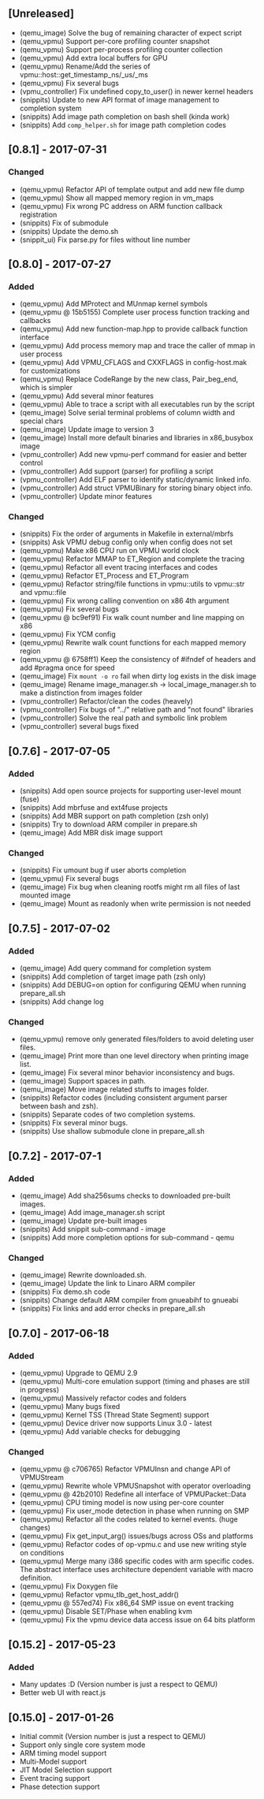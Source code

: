 ## [Unreleased]
- (qemu_image) Solve the bug of remaining character of expect script
- (qemu_vpmu) Support per-core profiling counter snapshot
- (qemu_vpmu) Support per-process profiling counter collection
- (qemu_vpmu) Add extra local buffers for GPU
- (qemu_vpmu) Rename/Add the series of vpmu::host::get_timestamp_ns/_us/_ms
- (qemu_vpmu) Fix several bugs
- (vpmu_controller) Fix undefined copy_to_user() in newer kernel headers
- (snippits) Update to new API format of image management to completion system
- (snippits) Add image path completion on bash shell (kinda work)
- (snippits) Add `comp_helper.sh` for image path completion codes

## [0.8.1] - 2017-07-31
### Changed
- (qemu_vpmu) Refactor API of template output and add new file dump
- (qemu_vpmu) Show all mapped memory region in vm_maps
- (qemu_vpmu) Fix wrong PC address on ARM function callback registration
- (snippits) Fix of submodule
- (snippits) Update the demo.sh
- (snippit_ui) Fix parse.py for files without line number

## [0.8.0] - 2017-07-27
### Added
- (qemu_vpmu) Add MProtect and MUnmap kernel symbols
- (qemu_vpmu @ 15b5155) Complete user process function tracking and callbacks
- (qemu_vpmu) Add new function-map.hpp to provide callback function interface
- (qemu_vpmu) Add process memory map and trace the caller of mmap in user process
- (qemu_vpmu) Add VPMU_CFLAGS and CXXFLAGS in config-host.mak for customizations
- (qemu_vpmu) Replace CodeRange by the new class, Pair_beg_end, which is simpler
- (qemu_vpmu) Add several minor features
- (qemu_vpmu) Able to trace a script with all executables run by the script
- (qemu_image) Solve serial terminal problems of column width and special chars
- (qemu_image) Update image to version 3
- (qemu_image) Install more default binaries and libraries in x86_busybox image
- (vpmu_controller) Add new vpmu-perf command for easier and better control
- (vpmu_controller) Add support (parser) for profiling a script
- (vpmu_controller) Add ELF parser to identify static/dynamic linked info.
- (vpmu_controller) Add struct VPMUBinary for storing binary object info.
- (vpmu_controller) Update minor features

### Changed
- (snippits) Fix the order of arguments in Makefile in external/mbrfs
- (snippits) Ask VPMU debug config only when config does not set
- (qemu_vpmu) Make x86 CPU run on VPMU world clock
- (qemu_vpmu) Refactor MMAP to ET_Region and complete the tracing
- (qemu_vpmu) Refactor all event tracing interfaces and codes
- (qemu_vpmu) Refactor ET_Process and ET_Program
- (qemu_vpmu) Refactor string/file functions in vpmu::utils to vpmu::str and vpmu::file
- (qemu_vpmu) Fix wrong calling convention on x86 4th argument
- (qemu_vpmu) Fix several bugs
- (qemu_vpmu @ bc9ef91) Fix walk count number and line mapping on x86
- (qemu_vpmu) Fix YCM config
- (qemu_vpmu) Rewrite walk count functions for each mapped memory region
- (qemu_vpmu @ 6758ff1) Keep the consistency of #ifndef of headers and add #pragma once for speed
- (qemu_image) Fix `mount -o ro` fail when dirty log exists in the disk image
- (qemu_image) Rename image_manager.sh -> local_image_manager.sh to make a distinction from images folder
- (vpmu_controller) Refactor/clean the codes (heavely)
- (vpmu_controller) Fix bugs of "../" relative path and "not found" libraries
- (vpmu_controller) Solve the real path and symbolic link problem
- (vpmu_controller) several bugs fixed

## [0.7.6] - 2017-07-05
### Added
- (snippits) Add open source projects for supporting user-level mount (fuse)
- (snippits) Add mbrfuse and ext4fuse projects
- (snippits) Add MBR support on path completion (zsh only)
- (snippits) Try to download ARM compiler in prepare.sh
- (qemu_image) Add MBR disk image support

### Changed
- (snippits) Fix umount bug if user aborts completion
- (qemu_vpmu) Fix several bugs
- (qemu_image) Fix bug when cleaning rootfs might rm all files of last mounted image
- (qemu_image) Mount as readonly when write permission is not needed


## [0.7.5] - 2017-07-02
### Added
- (qemu_image) Add query command for completion system
- (snippits) Add completion of target image path (zsh only)
- (snippits) Add DEBUG=on option for configuring QEMU when running prepare_all.sh
- (snippits) Add change log

### Changed
- (qemu_vpmu) remove only generated files/folders to avoid deleting user files.
- (qemu_image) Print more than one level directory when printing image list.
- (qemu_image) Fix several minor behavior inconsistency and bugs.
- (qemu_image) Support spaces in path.
- (qemu_image) Move image related stuffs to images folder.
- (snippits) Refactor codes (including consistent argument parser between bash and zsh).
- (snippits) Separate codes of two completion systems.
- (snippits) Fix several minor bugs.
- (snippits) Use shallow submodule clone in prepare_all.sh


## [0.7.2] - 2017-07-1
### Added
- (qemu_image) Add sha256sums checks to downloaded pre-built images.
- (qemu_image) Add image_manager.sh script
- (qemu_image) Update pre-built images
- (snippits) Add snippit sub-command - image
- (snippits) Add more completion options for sub-command - qemu

### Changed
- (qemu_image) Rewrite downloaded.sh.
- (qemu_image) Update the link to Linaro ARM compiler
- (snippits) Fix demo.sh code
- (snippits) Change default ARM compiler from gnueabihf to gnueabi
- (snippits) Fix links and add error checks in prepare_all.sh


## [0.7.0] - 2017-06-18
### Added
- (qemu_vpmu) Upgrade to QEMU 2.9
- (qemu_vpmu) Multi-core emulation support (timing and phases are still in progress)
- (qemu_vpmu) Massively refactor codes and folders
- (qemu_vpmu) Many bugs fixed
- (qemu_vpmu) Kernel TSS (Thread State Segment) support
- (qemu_vpmu) Device driver now supports Linux 3.0 - latest
- (qemu_vpmu) Add variable checks for debugging

### Changed
- (qemu_vpmu @ c706765) Refactor VPMUInsn and change API of VPMUStream
- (qemu_vpmu) Rewrite whole VPMUSnapshot with operator overloading
- (qemu_vpmu @ 42b2010) Redefine all interface of VPMUPacket::Data
- (qemu_vpmu) CPU timing model is now using per-core counter
- (qemu_vpmu) Fix user_mode detection in phase when running on SMP
- (qemu_vpmu) Refactor all the codes related to kernel events. (huge changes)
- (qemu_vpmu) Fix get_input_arg() issues/bugs across OSs and platforms
- (qemu_vpmu) Refactor codes of op-vpmu.c and use new writing style on conditions
- (qemu_vpmu) Merge many i386 specific codes with arm specific codes. The abstract interface uses architecture dependent variable with macro definition.
- (qemu_vpmu) Fix Doxygen file
- (qemu_vpmu) Refactor vpmu_tlb_get_host_addr()
- (qemu_vpmu @ 557ed74) Fix x86_64 SMP issue on event tracking
- (qemu_vpmu) Disable SET/Phase when enabling kvm
- (qemu_vpmu) Fix the vpmu device data access issue on 64 bits platform

## [0.15.2] - 2017-05-23
### Added
- Many updates :D (Version number is just a respect to QEMU)
- Better web UI with react.js


## [0.15.0] - 2017-01-26
- Initial commit (Version number is just a respect to QEMU)
- Support only single core system mode
- ARM timing model support
- Multi-Model support
- JIT Model Selection support
- Event tracing support
- Phase detection support



